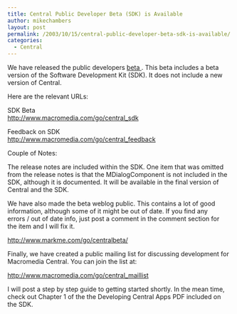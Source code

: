 ```yaml
---
title: Central Public Developer Beta (SDK) is Available
author: mikechambers
layout: post
permalink: /2003/10/15/central-public-developer-beta-sdk-is-available/
categories:
  - Central
---
```



We have released the public developers [beta ][1]. This beta includes a beta version of the Software Development Kit (SDK). It does not include a new version of Central.

Here are the relevant URLs:

SDK Beta  
<http://www.macromedia.com/go/central_sdk>

Feedback on SDK  
<http://www.macromedia.com/go/central_feedback>

Couple of Notes:

The release notes are included within the SDK. One item that was omitted  
from the release notes is that the MDialogComponent is not included in the  
SDK, although it is documented. It will be available in the final version of  
Central and the SDK.

We have also made the beta weblog public. This contains a lot of good  
information, although some of it might be out of date. If you find any  
errors / out of date info, just post a comment in the comment section for  
the item and I will fix it.

<http://www.markme.com/go/centralbeta/>

Finally, we have created a public mailing list for discussing development for  
Macromedia Central. You can join the list at:

<http://www.macromedia.com/go/central_maillist>

I will post a step by step guide to getting started shortly. In the mean time, check out Chapter 1 of the the Developing Central Apps PDF included on the SDK.

 [1]: http://www.macromedia.com/go/central_sdk